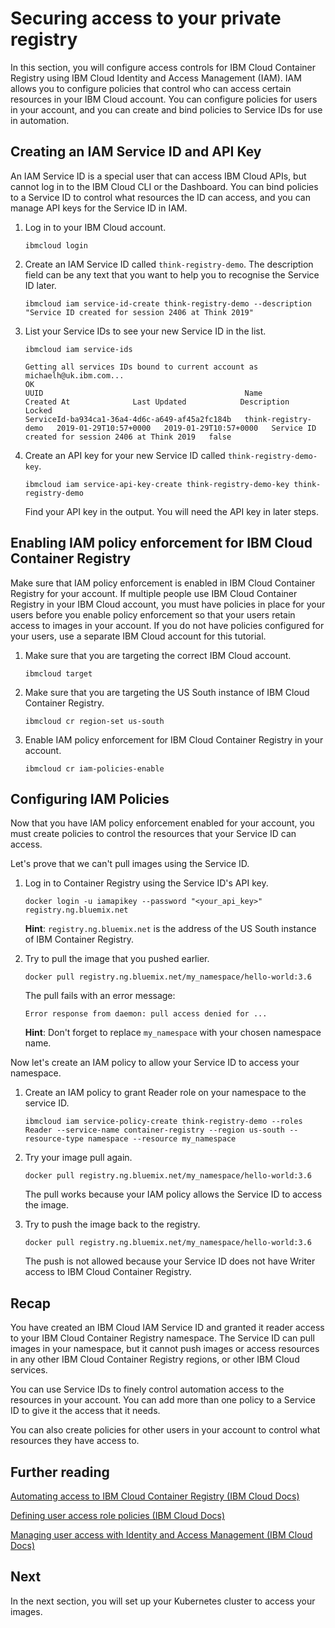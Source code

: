 # Securing access to your private registry

In this section, you will configure access controls for IBM Cloud Container Registry using IBM Cloud Identity and Access Management (IAM). IAM allows you to configure policies that control who can access certain resources in your IBM Cloud account. You can configure policies for users in your account, and you can create and bind policies to Service IDs for use in automation.

## Creating an IAM Service ID and API Key

An IAM Service ID is a special user that can access IBM Cloud APIs, but cannot log in to the IBM Cloud CLI or the Dashboard. You can bind policies to a Service ID to control what resources the ID can access, and you can manage API keys for the Service ID in IAM.

1. Log in to your IBM Cloud account.

    `ibmcloud login`

2. Create an IAM Service ID called `think-registry-demo`. The description field can be any text that you want to help you to recognise the Service ID later.

    `ibmcloud iam service-id-create think-registry-demo --description "Service ID created for session 2406 at Think 2019"`

3. List your Service IDs to see your new Service ID in the list.

    `ibmcloud iam service-ids`
    ```text
    Getting all services IDs bound to current account as michaelh@uk.ibm.com...
    OK
    UUID                                             Name                  Created At              Last Updated            Description                                         Locked
    ServiceId-ba934ca1-36a4-4d6c-a649-af45a2fc184b   think-registry-demo   2019-01-29T10:57+0000   2019-01-29T10:57+0000   Service ID created for session 2406 at Think 2019   false
    ```

4. Create an API key for your new Service ID called `think-registry-demo-key`.

    `ibmcloud iam service-api-key-create think-registry-demo-key think-registry-demo`

    Find your API key in the output. You will need the API key in later steps.

## Enabling IAM policy enforcement for IBM Cloud Container Registry

Make sure that IAM policy enforcement is enabled in IBM Cloud Container Registry for your account. If multiple people use IBM Cloud Container Registry in your IBM Cloud account, you must have policies in place for your users before you enable policy enforcement so that your users retain access to images in your account. If you do not have policies configured for your users, use a separate IBM Cloud account for this tutorial.

1. Make sure that you are targeting the correct IBM Cloud account.

    `ibmcloud target`

2. Make sure that you are targeting the US South instance of IBM Cloud Container Registry.

    `ibmcloud cr region-set us-south`

3. Enable IAM policy enforcement for IBM Cloud Container Registry in your account.

    `ibmcloud cr iam-policies-enable`

## Configuring IAM Policies

Now that you have IAM policy enforcement enabled for your account, you must create policies to control the resources that your Service ID can access.

Let's prove that we can't pull images using the Service ID.

1. Log in to Container Registry using the Service ID's API key.

    `docker login -u iamapikey --password "<your_api_key>" registry.ng.bluemix.net`

    **Hint**: `registry.ng.bluemix.net` is the address of the US South instance of IBM Container Registry.

2. Try to pull the image that you pushed earlier.

    `docker pull registry.ng.bluemix.net/my_namespace/hello-world:3.6`

    The pull fails with an error message:

    `Error response from daemon: pull access denied for ...`

    **Hint**: Don't forget to replace `my_namespace` with your chosen namespace name.

Now let's create an IAM policy to allow your Service ID to access your namespace.

1. Create an IAM policy to grant Reader role on your namespace to the service ID.

    `ibmcloud iam service-policy-create think-registry-demo --roles Reader --service-name container-registry --region us-south --resource-type namespace --resource my_namespace`

2. Try your image pull again.

    `docker pull registry.ng.bluemix.net/my_namespace/hello-world:3.6`

    The pull works because your IAM policy allows the Service ID to access the image.

3. Try to push the image back to the registry.

    `docker pull registry.ng.bluemix.net/my_namespace/hello-world:3.6`

    The push is not allowed because your Service ID does not have Writer access to IBM Cloud Container Registry.

## Recap

You have created an IBM Cloud IAM Service ID and granted it reader access to your IBM Cloud Container Registry namespace. The Service ID can pull images in your namespace, but it cannot push images or access resources in any other IBM Cloud Container Registry regions, or other IBM Cloud services.

You can use Service IDs to finely control automation access to the resources in your account. You can add more than one policy to a Service ID to give it the access that it needs.

You can also create policies for other users in your account to control what resources they have access to.

## Further reading

[Automating access to IBM Cloud Container Registry (IBM Cloud Docs)](https://console.bluemix.net/docs/services/Registry/registry_tokens.html#registry_access)

[Defining user access role policies (IBM Cloud Docs)](https://console.bluemix.net/docs/services/Registry/registry_users.html#user)

[Managing user access with Identity and Access Management (IBM Cloud Docs)](https://console.bluemix.net/docs/services/Registry/iam.html#iam)

## Next

In the next section, you will set up your Kubernetes cluster to access your images.
